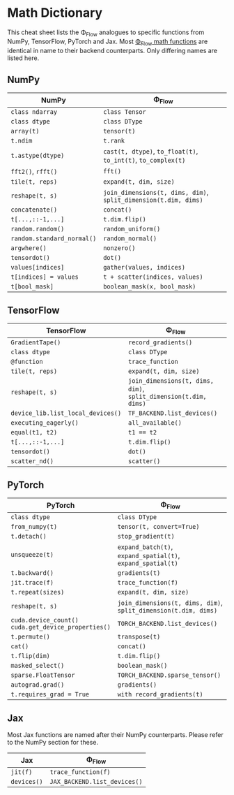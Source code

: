 # Math Dictionary
This cheat sheet lists the Φ<sub>Flow</sub> analogues to specific functions from NumPy, TensorFlow, PyTorch and Jax.
Most [Φ<sub>Flow</sub> math functions](phi/math/index.html) are identical in name to their backend counterparts.
Only differing names are listed here.


## NumPy

| NumPy                       | Φ<sub>Flow</sub>              |
|-----------------------------|----------------------------------------|
| `class ndarray`             | `class Tensor`              |
| `class dtype`               | `class DType`              |
| `array(t)`                  | `tensor(t)`              |
| `t.ndim`                    | `t.rank`              |
| `t.astype(dtype)`           | `cast(t, dtype)`, `to_float(t)`, `to_int(t)`, `to_complex(t)` |
| `fft2()`, `rfft()`          | `fft()` |
| `tile(t, reps)`             | `expand(t, dim, size)`     |
| `reshape(t, s)`             | `join_dimensions(t, dims, dim)`, `split_dimension(t.dim, dims)`     |
| `concatenate()`             | `concat()`     |
| `t[...,::-1,...]`           | `t.dim.flip()`     |
| `random.random()`           | `random_uniform()`     |
| `random.standard_normal()`  | `random_normal()`     |
| `argwhere()`                | `nonzero()`     |
| `tensordot()`               | `dot()`     |
| `values[indices]`           | `gather(values, indices)`     |
| `t[indices] = values`           | `t + scatter(indices, values)`     |
| `t[bool_mask]`              | `boolean_mask(x, bool_mask)`     |


## TensorFlow

| TensorFlow                  | Φ<sub>Flow</sub>              |
|-----------------------------|----------------------------------------|
| `GradientTape()`            | `record_gradients()`                   |
| `class dtype`               | `class DType`              |
| `@function`                 | `trace_function`                   |
| `tile(t, reps)`             | `expand(t, dim, size)`     |
| `reshape(t, s)`             | `join_dimensions(t, dims, dim)`, `split_dimension(t.dim, dims)`     |
| `device_lib.list_local_devices()` | `TF_BACKEND.list_devices()`     |
| `executing_eagerly()`       | `all_available()`     |
| `equal(t1, t2)`             | `t1 == t2`     |
| `t[...,::-1,...]`               | `t.dim.flip()`     |
| `tensordot()`               | `dot()`     |
| `scatter_nd()`               | `scatter()`     |


## PyTorch

| PyTorch                     | Φ<sub>Flow</sub>               |
|-----------------------------|----------------------------------------|
| `class dtype`               | `class DType`              |
| `from_numpy(t)`             | `tensor(t, convert=True)`              |
| `t.detach()`                | `stop_gradient(t)`                     |
| `unsqueeze(t)`              | `expand_batch(t)`, `expand_spatial(t)`, `expand_spatial(t)` |
| `t.backward()`              | `gradients(t)` |
| `jit.trace(f)`              | `trace_function(f)` |
| `t.repeat(sizes)`           | `expand(t, dim, size)`     |
| `reshape(t, s)`             | `join_dimensions(t, dims, dim)`, `split_dimension(t.dim, dims)`     |
| `cuda.device_count()` <br /> `cuda.get_device_properties()`  | `TORCH_BACKEND.list_devices()`     |
| `t.permute()`               | `transpose(t)`     |
| `cat()`                     | `concat()`     |
| `t.flip(dim)`               | `t.dim.flip()`     |
| `masked_select()`           | `boolean_mask()`     |
| `sparse.FloatTensor`        | `TORCH_BACKEND.sparse_tensor()`     |
| `autograd.grad()`           | `gradients()`     |
| `t.requires_grad = True`    | `with record_gradients(t)`     |


## Jax
Most Jax functions are named after their NumPy counterparts. Please refer to the NumPy section for these.

| Jax                         | Φ<sub>Flow</sub>               |
|-----------------------------|----------------------------------------|
| `jit(f)`                    | `trace_function(f)`              |
| `devices()`                 | `JAX_BACKEND.list_devices()`     |

